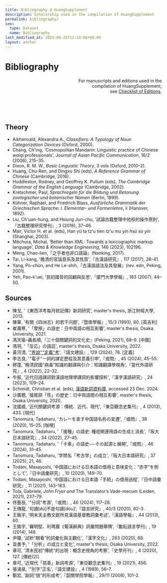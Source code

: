 ```yaml
---
title: Bibliography @ HuangSupplement
description: Scholarship used in the compilation of HuangSupplement
permalink: bibliography/
seo:
  type: Dataset
  name: Bibliography
last_modified_at: 2025-04-25T12:14:06+00:00
layout: anchor
---
```

# Bibliography

<p align="right">For manuscripts and editions used in the <br>compilation of HuangSupplement, <br>see <a href="https://github.com/t18d/HuangSupplement/wiki/Checklist-of-Editions">Checklist of Editions</a>.</p>

&nbsp;  
&nbsp;  
&nbsp;  
## Theory

- Aikhenvald, Alexandra A., _Classifiers: A Typology of Noun Categorization Devices_ (Oxford, 2000).
- Chang, Ch'ing, 'Cosmopolitan Mandarin: Linguistic practice of Chinese _waiqi_ professionals', _Journal of Asian Pacific Communication_, 16/2 (2006), 215–35.
- Dixon, R. M. W., _Basic Linguistic Theory_, 3 vols (Oxford, 2010–2).
- Huang, Chu-Ren, and Dingxu Shi (eds), _A Reference Grammar of Chinese_ (Cambridge, 2016).
- Huddleston, Rodney, and Geoffrey K. Pullum (eds), _The Cambridge Grammar of the English Language_ (Cambridge, 2002).
- Kretschmer, Paul, _Sprachregeln für die Bildung und Betonung zoologischer und botanischer Namen_ (Berlin, 1899).
- Kühner, Raphael, and Friedrich Blass, _Ausfürliche Grammatik der Griechischen Sprache: I. Elementar- und Formenlehre_, ii (Hanover, 1892).
- Liu, Ch'uan-hung, and Hsiung Jun-chu, '試論古籍整理中他校的操作原則',『古籍整理研究學刊』, 3 (2018), 37–46.
- Mair, Victor H. et al. (eds), Han yü ta tz'u tien _tz'u mu yin hsü so yin_ (Shanghai, 2003).
- Měchura, Michal, 'Better than XML: Towards a lexicographic markup language', _Data & Knowledge Engineering_, 146 (2023), 102196.
- Meng, Chao-lien,『之乎者也非口語論』(Nanking, 2017).
- Tai, Li-kang, '晚清的官話音系及其性質',『古漢語研究』, 117 (2017), 28–41.
- Yang, Po-chün, and He Le-shih,『古漢語語法及其發展』(rev. edn, Peking, 2001).
- Yeh, Pao-k'uei, '民初國音的回顧與反思',『廈門大學學報』, 183 (2007), 44–50.

## Sources

- 陳戈, '《東西洋考每月統記傳》新詞研究', master's thesis, 浙江財經大學, 2013.
- 陳華, '有關《四洲志》的若干问题',『暨南學報』, 15/3 (1993), 80. \[英吉利\]
- 崔蕭寒, '「摩擦」の語史：日中両語の相互影響', master's thesis, Osaka University, 2021.
- 馮天瑜–聶長順,『三十個關鍵詞的文化史』(Peking, 2021), 68–9. \[中國\]
- 馮玥, '「反応」の語誌', master's thesis, Osaka University, 2022.
- 黃河清, '["界說""定義"考](http://www.huayuqiao.org/DOCC/DOC129/NO_076.php)',『語文建設』, 129 (2024), 76. \[定義\]
- 李志良, '"電子"一詞的譯定歷程及其意義引申',『或問』, 45 (2024), 45–55.
- 繆蓬, '晚清民國“病毒”知識的翻譯與引介：知識翻譯學視角',『當代外語研究』, 4 (2022), 22–32.
- 牛振, '近代日語譯詞對漢語地理學譯詞的影響探析',『漢字漢語研究』, 24 (2023), 109–24.
- Schmidt, Christian et al. (eds), [漢語新詞資料庫](https://mhdb.mh.sinica.edu.tw/vocabulary/search.php), accessed 23 Dec. 2024.
- 沙廣聰, '接尾辞「性」の歴史：日中両語間の相互影響', master's thesis, Osaka University, 2020.
- 沈國威, '近代關鍵詞考源：傳統、近代、現代',『東亞觀念史集刊』, 4 (2013), 433. \[現代\]
- Tanomura, Tadaharu, 'カレーを表す中国語名称の変遷',『或問』, 38 (2020), 15–25. \[咖哩\]
- Tanomura, Tadaharu, '「接種」の語史: 種痘関連用語の生成と消長',『阪大日本語研究』, 34 (2022), 27–45.
- Tanomura, Tadaharu, '「卡車」の語史──その起源と展開',『或問』, 46 (2024), 31–45.
- Tanomura, Tadaharu, '学問名「考古学」の成立',『阪大日本語研究』, 37 (2025), 21, 46.
- Todani, Masayoshi, '中国語における日本語の借用と意味変化：“赤字”を例として',『日中語彙研究』, 10 (2020), 149–70.
- Todani, Masayoshi, '中国語における日本語「手続」の借用過程',『日中語彙研究』, 11 (2021), 143–163.
- Tola, Gabriele, _John Fryer and_ The Translator’s Vade-mecum (Leiden, 2021), 237–79.
- 佟藝辰, '"分詞"考源',『或問』, 46 (2024), 117–28.
- 王傳龍, '句讀[dú]不是句讀[dòu]',『語言研究』, 40/3 (2020), 82–3.
- 王銘宇, '明末天主教文獻所見漢語基督教詞彙考述',『漢語學報』, 44 (2013), 60.
- 王銘宇, '羅明堅、利瑪竇《葡漢辭典》詞彙問題舉隅',『勵耘語言學刊』, 19 (2014), 148.
- 尹瓊, '試析“眼看”的詞彙化與主觀化',『漢字文化』, 263 (2020), 88.
- 袁書予, '「分析」の成立と変化', master's thesis, Osaka University, 2022.
- 章可, '清末民初"傳統"的出現：概念史視角的考察',『史學月刊』, 4 (2020), 127. \[傳統(2)\]
- 章可, '近現代「慈善」新詞考源',『東亞觀念史集刊』, 19 (2021), 456.
- 張涌泉, '"別字"正名',『語文建設』, 4 (1989), 56–7.
- 鄭宏, '副詞"很"的形成考',『韶關學院學報』, 29/11 (2008), 101–2.
